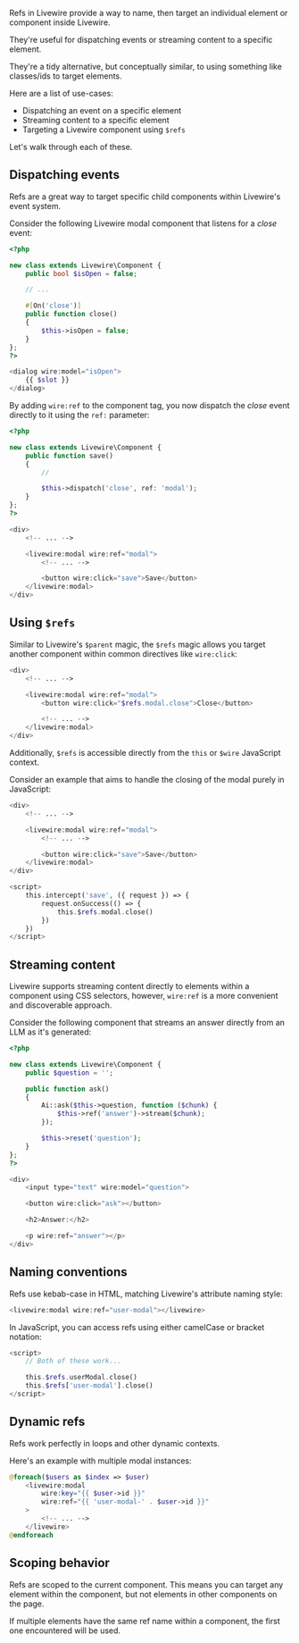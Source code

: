 
Refs in Livewire provide a way to name, then target an individual element or component inside Livewire.

They're useful for dispatching events or streaming content to a specific element.

They're a tidy alternative, but conceptually similar, to using something like classes/ids to target elements.

Here are a list of use-cases:

- Dispatching an event on a specific element
- Streaming content to a specific element
- Targeting a Livewire component using `$refs`

Let's walk through each of these.

## Dispatching events

Refs are a great way to target specific child components within Livewire's event system.

Consider the following Livewire modal component that listens for a _close_ event:

```php
<?php

new class extends Livewire\Component {
    public bool $isOpen = false;

    // ...

    #[On('close')]
    public function close()
    {
        $this->isOpen = false;
    }
};
?>

<dialog wire:model="isOpen">
    {{ $slot }}
</dialog>
```

By adding `wire:ref` to the component tag, you now dispatch the _close_ event directly to it using the `ref:` parameter:

```php
<?php

new class extends Livewire\Component {
    public function save()
    {
        //

        $this->dispatch('close', ref: 'modal');
    }
};
?>

<div>
    <!-- ... -->

    <livewire:modal wire:ref="modal">
        <!-- ... -->

        <button wire:click="save">Save</button>
    </livewire:modal>
</div>
```

## Using `$refs`

Similar to Livewire's `$parent` magic, the `$refs` magic allows you target another component within common directives like `wire:click`:

```php
<div>
    <!-- ... -->

    <livewire:modal wire:ref="modal">
        <button wire:click="$refs.modal.close">Close</button>

        <!-- ... -->
    </livewire:modal>
</div>
```

Additionally, `$refs` is accessible directly from the `this` or `$wire` JavaScript context.

Consider an example that aims to handle the closing of the modal purely in JavaScript:

```php
<div>
    <!-- ... -->

    <livewire:modal wire:ref="modal">
        <!-- ... -->

        <button wire:click="save">Save</button>
    </livewire:modal>
</div>

<script>
    this.intercept('save', ({ request }) => {
        request.onSuccess(() => {
            this.$refs.modal.close()
        })
    })
</script>
```

## Streaming content

Livewire supports streaming content directly to elements within a component using CSS selectors, however, `wire:ref` is a more convenient and discoverable approach.

Consider the following component that streams an answer directly from an LLM as it's generated:

```php
<?php

new class extends Livewire\Component {
    public $question = '';

    public function ask()
    {
        Ai::ask($this->question, function ($chunk) {
            $this->ref('answer')->stream($chunk);
        });

        $this->reset('question');
    }
};
?>

<div>
    <input type="text" wire:model="question">

    <button wire:click="ask"></button>

    <h2>Answer:</h2>

    <p wire:ref="answer"></p>
</div>
```

## Naming conventions

Refs use kebab-case in HTML, matching Livewire's attribute naming style:

```php
<livewire:modal wire:ref="user-modal"></livewire>
```

In JavaScript, you can access refs using either camelCase or bracket notation:

```php
<script>
    // Both of these work...

    this.$refs.userModal.close()
    this.$refs['user-modal'].close()
</script>
```

## Dynamic refs

Refs work perfectly in loops and other dynamic contexts.

Here's an example with multiple modal instances:

```php
@foreach($users as $index => $user)
    <livewire:modal
        wire:key="{{ $user->id }}"
        wire:ref="{{ 'user-modal-' . $user->id }}"
    >
        <!-- ... -->
    </livewire>
@endforeach
```

## Scoping behavior

Refs are scoped to the current component. This means you can target any element within the component, but not elements in other components on the page.

If multiple elements have the same ref name within a component, the first one encountered will be used.
